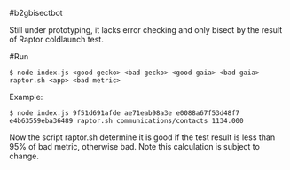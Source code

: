 #b2gbisectbot

Still under prototyping, it lacks error checking and only bisect by the result of Raptor coldlaunch test.

#Run

```$ node index.js <good gecko> <bad gecko> <good gaia> <bad gaia> raptor.sh <app> <bad metric>```

Example:

```$ node index.js 9f51d691afde ae71eab98a3e e0088a67f53d48f7 e4b63559eba36489 raptor.sh communications/contacts 1134.000```

Now the script raptor.sh determine it is good if the test result is less than 95% of bad metric, otherwise bad. Note this calculation is subject to change.
